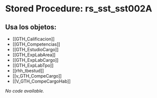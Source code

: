 # Stored Procedure: rs_sst_sst002A

## Usa los objetos:
- [[GTH_Calificacion]]
- [[GTH_Competencias]]
- [[GTH_EstudioCargo]]
- [[GTH_ExpLabArea]]
- [[GTH_ExpLabCargo]]
- [[GTH_ExpLabTpo]]
- [[rhh_tbestud]]
- [[v_GTH_CompeCargo]]
- [[V_GTH_CompeCargoHab]]

*No code available.*
